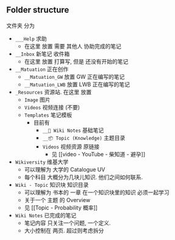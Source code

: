 ## Folder structure

文件夹 分为 
- `___Help` 求助 
	- 在这里 放置 需要 其他人 协助完成的笔记
- `__Inbox` 新笔记 收件箱
	- 在这里 放置 打算写, 但是 还没有开始的笔记
- `__Matuation` 正在创作
	- `__Matuation_GW` 放置 GW 正在编写的笔记
	- `__Matuation_LWB` 放置 LWB 正在编写的笔记
- `_Resources` 资源站. 在这里 放置
	- `Image` 图片
	- `Videos` 视频连接 (不要)
	- `Templates` 笔记模板
		- 目前有 
			- `__📝 Wiki Notes` 基础笔记
			- `__📦 Topic (Knowledge)` 主题目录
			- `Videos` 视频资源 原链接
				- 见 [[video - YouTube - 柴知道 - 避孕]]
- `Wikiversity` 维基大学
	- 可以理解为 大学的 Catalogue UV
	- 每个科目 大概分为几块儿知识. 他们之间如何联系.
- `Wiki - Topic` 知识块 知识目录
	- 可以理解为 书本的 一章 在一个知识块里的知识 必须一起学习
	- 关于一个 主题 的 Overview
	- 见 [[Topic - Probability 概率]]
- `Wiki Notes` 已完成的笔记
	- 笔记内容 只关注一个问题, 一个定义. 
	- 大小控制在 两页. 超过则考虑拆分